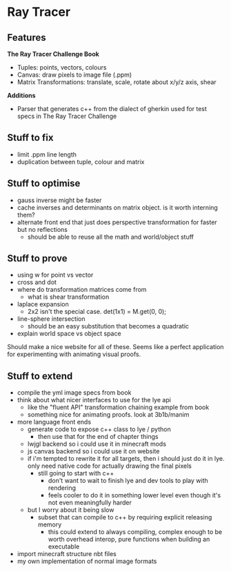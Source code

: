 # Ray Tracer

## Features

**The Ray Tracer Challenge Book**

- Tuples: points, vectors, colours
- Canvas: draw pixels to image file (.ppm)
- Matrix Transformations: translate, scale, rotate about x/y/z axis, shear 

**Additions**

- Parser that generates c++ from the dialect of gherkin used for test specs in The Ray Tracer Challenge 

## Stuff to fix

- limit .ppm line length
- duplication between tuple, colour and matrix

## Stuff to optimise

- gauss inverse might be faster
- cache inverses and determinants on matrix object. is it worth interning them?
- alternate front end that just does perspective transformation for faster but no reflections
  - should be able to reuse all the math and world/object stuff 

## Stuff to prove

- using w for point vs vector  
- cross and dot
- where do transformation matrices come from
  - what is shear transformation
- laplace expansion
    - 2x2 isn't the special case. det(1x1) = M.get(0, 0);
- line-sphere intersection
    - should be an easy substitution that becomes a quadratic
- explain world space vs object space

Should make a nice website for all of these. Seems like a perfect application for experimenting with animating visual proofs.

## Stuff to extend

- compile the yml image specs from book 
- think about what nicer interfaces to use for the lye api
  - like the "fluent API" transformation chaining example from book
  - something nice for animating proofs. look at 3b1b/manim
- more language front ends
  - generate code to expose c++ class to lye / python 
    - then use that for the end of chapter things
  - lwjgl backend so i could use it in minecraft mods
  - js canvas backend so i could use it on website
  - if i'm tempted to rewrite it for all targets, then i should just do it in lye. only need native code for actually drawing the final pixels 
    - still going to start with c++
        - don't want to wait to finish lye and dev tools to play with rendering 
        - feels cooler to do it in something lower level even though it's not even meaningfully harder
  - but I worry about it being slow
    - subset that can compile to c++ by requiring explicit releasing memory 
      - this could extend to always compiling, complex enough to be worth overhead interop, pure functions when building an executable
- import minecraft structure nbt files 
- my own implementation of normal image formats
